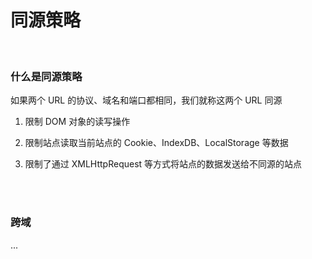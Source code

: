 # 同源策略

</br>

### 什么是同源策略

如果两个 URL 的协议、域名和端口都相同，我们就称这两个 URL 同源

1. 限制 DOM 对象的读写操作

2. 限制站点读取当前站点的 Cookie、IndexDB、LocalStorage 等数据

3. 限制了通过 XMLHttpRequest 等方式将站点的数据发送给不同源的站点

</br>
</br>

### 跨域

...
